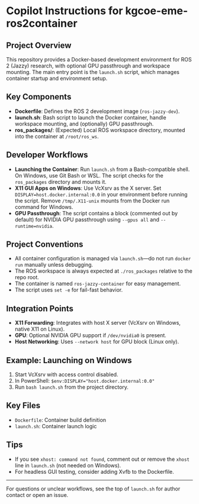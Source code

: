 # Copilot Instructions for kgcoe-eme-ros2container

## Project Overview
This repository provides a Docker-based development environment for ROS 2 (Jazzy) research, with optional GPU passthrough and workspace mounting. The main entry point is the `launch.sh` script, which manages container startup and environment setup.

## Key Components
- **Dockerfile**: Defines the ROS 2 development image (`ros-jazzy-dev`).
- **launch.sh**: Bash script to launch the Docker container, handle workspace mounting, and (optionally) GPU passthrough.
- **ros_packages/**: (Expected) Local ROS workspace directory, mounted into the container at `/root/ros_ws`.

## Developer Workflows
- **Launching the Container**: Run `launch.sh` from a Bash-compatible shell. On Windows, use Git Bash or WSL. The script checks for the `ros_packages` directory and mounts it.
- **X11 GUI Apps on Windows**: Use VcXsrv as the X server. Set `DISPLAY=host.docker.internal:0.0` in your environment before running the script. Remove `/tmp/.X11-unix` mounts from the Docker run command for Windows.
- **GPU Passthrough**: The script contains a block (commented out by default) for NVIDIA GPU passthrough using `--gpus all` and `--runtime=nvidia`.

## Project Conventions
- All container configuration is managed via `launch.sh`—do not run `docker run` manually unless debugging.
- The ROS workspace is always expected at `./ros_packages` relative to the repo root.
- The container is named `ros-jazzy-container` for easy management.
- The script uses `set -e` for fail-fast behavior.

## Integration Points
- **X11 Forwarding**: Integrates with host X server (VcXsrv on Windows, native X11 on Linux).
- **GPU**: Optional NVIDIA GPU support if `/dev/nvidia0` is present.
- **Host Networking**: Uses `--network host` for GPU block (Linux only).

## Example: Launching on Windows
1. Start VcXsrv with access control disabled.
2. In PowerShell: `$env:DISPLAY="host.docker.internal:0.0"`
3. Run `bash launch.sh` from the project directory.

## Key Files
- `Dockerfile`: Container build definition
- `launch.sh`: Container launch logic

## Tips
- If you see `xhost: command not found`, comment out or remove the `xhost` line in `launch.sh` (not needed on Windows).
- For headless GUI testing, consider adding Xvfb to the Dockerfile.

---
For questions or unclear workflows, see the top of `launch.sh` for author contact or open an issue.
